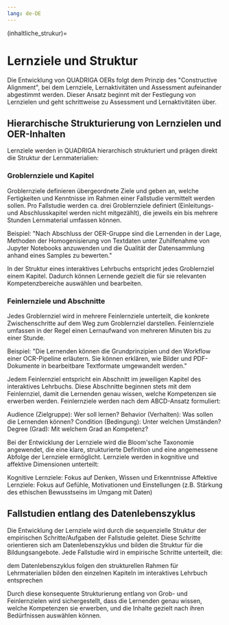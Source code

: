 ```yaml
---
lang: de-DE
---
```

(inhaltliche_strukur)=
# Lernziele und Struktur

Die Entwicklung von QUADRIGA OERs folgt dem Prinzip des "Constructive Alignment", bei dem Lernziele, Lernaktivitäten und Assessment aufeinander abgestimmt werden. Dieser Ansatz beginnt mit der Festlegung von Lernzielen und geht schrittweise zu Assessment und Lernaktivitäten über.

## Hierarchische Strukturierung von Lernzielen und OER-Inhalten

Lernziele werden in QUADRIGA hierarchisch strukturiert und prägen direkt die Struktur der Lernmaterialien:

### Groblernziele und Kapitel
Groblernziele definieren übergeordnete Ziele und geben an, welche Fertigkeiten und Kenntnisse im Rahmen einer Fallstudie vermittelt werden sollen. Pro Fallstudie werden ca. drei Groblernziele definiert (Einleitungs- und Abschlusskapitel werden nicht mitgezählt), die jeweils ein bis mehrere Stunden Lernmaterial umfassen können.

Beispiel: "Nach Abschluss der OER-Gruppe sind die Lernenden in der Lage, Methoden der Homogenisierung von Textdaten unter Zuhilfenahme von Jupyter Notebooks anzuwenden und die Qualität der Datensammlung anhand eines Samples zu bewerten."

In der Struktur eines interaktives Lehrbuchs entspricht jedes Groblernziel einem Kapitel. Dadurch können Lernende gezielt die für sie relevanten Kompetenzbereiche auswählen und bearbeiten.

### Feinlernziele und Abschnitte
Jedes Groblernziel wird in mehrere Feinlernziele unterteilt, die konkrete Zwischenschritte auf dem Weg zum Groblernziel darstellen. Feinlernziele umfassen in der Regel einen Lernaufwand von mehreren Minuten bis zu einer Stunde.

Beispiel: "Die Lernenden können die Grundprinzipien und den Workflow einer OCR-Pipeline erläutern. Sie können erklären, wie Bilder und PDF-Dokumente in bearbeitbare Textformate umgewandelt werden."

Jedem Feinlernziel entspricht ein Abschnitt im jeweiligen Kapitel des interaktives Lehrbuchs. Diese Abschnitte beginnen stets mit dem Feinlernziel, damit die Lernenden genau wissen, welche Kompetenzen sie erwerben werden.
Feinlernziele werden nach dem ABCD-Ansatz formuliert:

Audience (Zielgruppe): Wer soll lernen?
Behavior (Verhalten): Was sollen die Lernenden können?
Condition (Bedingung): Unter welchen Umständen?
Degree (Grad): Mit welchem Grad an Kompetenz?

Bei der Entwicklung der Lernziele wird die Bloom'sche Taxonomie angewendet, die eine klare, strukturierte Definition und eine angemessene Abfolge der Lernziele ermöglicht. Lernziele werden in kognitive und affektive Dimensionen unterteilt:

Kognitive Lernziele: Fokus auf Denken, Wissen und Erkenntnisse
Affektive Lernziele: Fokus auf Gefühle, Motivationen und Einstellungen (z.B. Stärkung des ethischen Bewusstseins im Umgang mit Daten)

## Fallstudien entlang des Datenlebenszyklus

Die Entwicklung der Lernziele wird durch die sequenzielle Struktur der empirischen Schritte/Aufgaben der Fallstudie geleitet. Diese Schritte orientieren sich am Datenlebenszyklus und bilden die Struktur für die Bildungsangebote. Jede Fallstudie wird in empirische Schritte unterteilt, die:

dem Datenlebenszyklus folgen
den strukturellen Rahmen für Lehrmaterialien bilden
den einzelnen Kapiteln im interaktives Lehrbuch entsprechen

Durch diese konsequente Strukturierung entlang von Grob- und Feinlernzielen wird sichergestellt, dass die Lernenden genau wissen, welche Kompetenzen sie erwerben, und die Inhalte gezielt nach ihren Bedürfnissen auswählen können.
